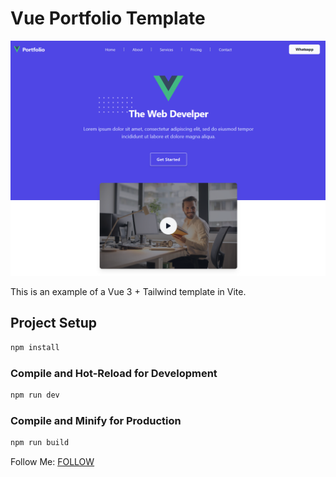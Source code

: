 # Vue Portfolio Template

<img src="./Screenshot 2024-02-27 225747.png"/>

This is an example of a Vue 3 + Tailwind template in Vite.

## Project Setup

```sh
npm install
```

### Compile and Hot-Reload for Development

```sh
npm run dev
```

### Compile and Minify for Production

```sh
npm run build
```

Follow Me: <a href="https://hy-tech.my.id/">FOLLOW</a>
